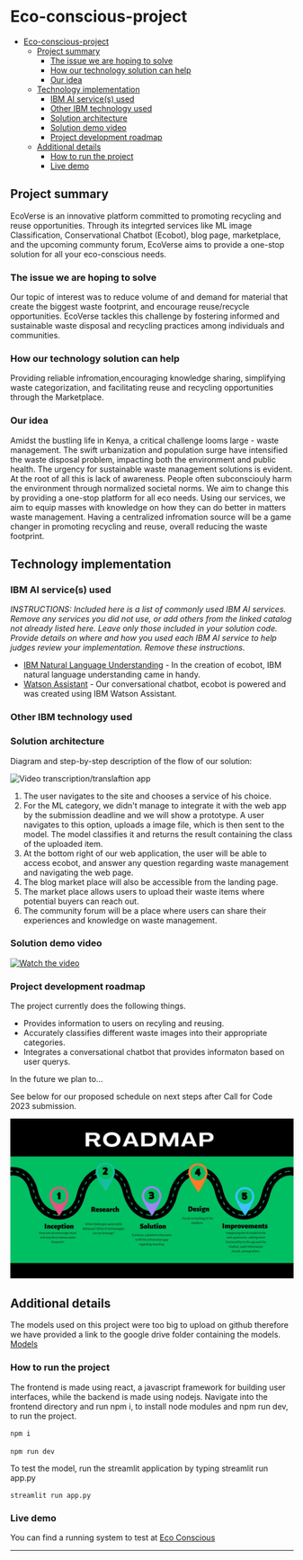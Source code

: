 # Eco-conscious-project

- [Eco-conscious-project](#eco-conscious-project)
  - [Project summary](#project-summary)
    - [The issue we are hoping to solve](#the-issue-we-are-hoping-to-solve)
    - [How our technology solution can help](#how-our-technology-solution-can-help)
    - [Our idea](#our-idea)
  - [Technology implementation](#technology-implementation)
    - [IBM AI service(s) used](#ibm-ai-services-used)
    - [Other IBM technology used](#other-ibm-technology-used)
    - [Solution architecture](#solution-architecture)
    - [Solution demo video](#solution-demo-video)
    - [Project development roadmap](#project-development-roadmap)
  - [Additional details](#additional-details)
    - [How to run the project](#how-to-run-the-project)
    - [Live demo](#live-demo)

## Project summary
 EcoVerse is an innovative platform committed to promoting recycling and reuse opportunities. Through its integrted services like ML image Classification, Conservational Chatbot (Ecobot), blog page, marketplace, and the upcoming communty forum, EcoVerse aims to provide a one-stop solution for all your eco-conscious needs.

### The issue we are hoping to solve
  Our topic of interest was to reduce volume of and demand for material that create the biggest waste footprint, and encourage reuse/recycle opportunities. 
  EcoVerse tackles this challenge by fostering informed and sustainable waste disposal and recycling practices among individuals and communities. 
### How our technology solution can help

Providing reliable infromation,encouraging knowledge sharing, simplifying waste categorization, and facilitating reuse and recycling opportunities through the Marketplace.  

### Our idea
Amidst the bustling life in Kenya, a critical challenge looms large - waste management. The swift urbanization and population surge have intensified the waste disposal problem, impacting both the environment and public health. The urgency for sustainable waste management solutions is evident. 
At the root of all this is lack of awareness. People often subconsciouly harm the environment through normalized societal norms. We aim to change this by providing a one-stop platform for all eco needs. Using our services, we aim to equip masses with knowledge on how they can do better in matters waste management. Having a centralized infromation source will be a game changer in promoting recycling and reuse, overall reducing the waste footprint.

## Technology implementation

### IBM AI service(s) used

_INSTRUCTIONS: Included here is a list of commonly used IBM AI services. Remove any services you did not use, or add others from the linked catalog not already listed here. Leave only those included in your solution code. Provide details on where and how you used each IBM AI service to help judges review your implementation. Remove these instructions._

- [IBM Natural Language Understanding](https://cloud.ibm.com/catalog/services/natural-language-understanding) - In the creation of ecobot, IBM natural language understanding came in handy.
- [Watson Assistant](https://cloud.ibm.com/catalog/services/watson-assistant) - Our conversational chatbot, ecobot is powered and was created using IBM Watson Assistant.


### Other IBM technology used

### Solution architecture

Diagram and step-by-step description of the flow of our solution:

![Video transcription/translaftion app](https://developer.ibm.com/developer/tutorials/cfc-starter-kit-speech-to-text-app-example/images/cfc-covid19-remote-education-diagram-2.png)

1. The user navigates to the site and chooses a service of his choice.
2. For the ML category, we didn't manage to integrate it with the web app by the submission deadline and we will show a prototype. A user navigates to this option, uploads a image file, which is then sent to the model. The model classifies it and returns the result containing the class of the uploaded item.
3. At the bottom right of our web application, the user will be able to access ecobot, and answer any question regarding waste management and navigating the web page.
4. The blog market place will also be accessible from the landing page.
5. The market place allows users to upload their waste items where potential buyers can reach out.
6. The community forum will be a place where users can share their experiences and knowledge on waste management.

### Solution demo video

[![Watch the video](https://raw.githubusercontent.com/Liquid-Prep/Liquid-Prep/main/images/readme/IBM-interview-video-image.png)](https://youtu.be/vOgCOoy_Bx0)

### Project development roadmap

The project currently does the following things.

- Provides information to users on recyling and reusing.
- Accurately classifies different waste images into their appropriate categories.
- Integrates a conversational chatbot that provides informaton based on user querys.

In the future we plan to...

See below for our proposed schedule on next steps after Call for Code 2023 submission.

![Roadmap](./images/roadmap.jpg)

## Additional details

The models used on this project were too big to upload on github therefore we have provided a link to the google drive folder containing the models.
[Models](https://drive.google.com/drive/folders/1zC43FWaP2Kz50YdgbNCAFtDAHk4vFfT3?usp=sharing)

### How to run the project

The frontend is made using react, a javascript framework for building user interfaces, while the backend is made using nodejs.
Navigate into the frontend directory and run npm i, to install node modules and npm run dev, to run the project.
```shell
npm i 

npm run dev
```
To test the model, run the streamlit application by typing streamlit run app.py
```shell
streamlit run app.py
```
### Live demo

You can find a running system to test at [Eco Conscious](
https://eco-conscious-bdc4d.web.app/)

---

